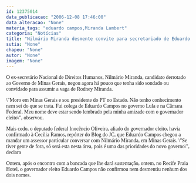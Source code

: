 ```yaml
---
id: 12375014
data_publicacao: "2006-12-08 17:46:00"
data_alteracao: "None"
materia_tags: "eduardo campos,Miranda Lambert"
categoria: "Notícias"
title: "Nilmário Miranda desmente convite para secretariado de Eduardo Campos"
sutia: "None"
chapeu: "None"
autor: "None"
imagem: "None"
---
```

<p><P><FONT face=Verdana>O ex-secretário Nacional de Direitos Humanos, Nilmário Miranda, candidato derrotado ao Governo de Minas Gerais, negou agora há pouco que tenha sido sondado ou convidado para assumir a vaga de Rodney Miranda.</FONT></P></p>
<p><P><FONT face=Verdana>\"Moro em Minas Gerais e sou presidente do PT no Estado. Não tenho conhecimento nem sei do que se trata. Fui colega de Eduardo Campos no governo Lula e na Câmara Federal. Meu nome deve estar sendo lembrado pela minha amizade com o governador eleito\", observou.</FONT></P></p>
<p><P><FONT face=Verdana>Mais cedo, o deputado federal Inocêncio Oliveira, aliado do governador eleito, havia confirmado à Cecilia Ramos, repórter do Blog do JC, que Eduardo Campos chegou a mandar um assessor particular conversar com Nilmário Miranda, em Minas Gerais. \"Se tiver gente de fora, só será esta nesta área, pois é uma das prioridades do novo governo\", declara</FONT></P></p>
<p><P><FONT face=Verdana>Ontem, após o encontro com a bancada que lhe dará sustentação, ontem, no Recife Praia Hotel, o governador eleito Eduardo Campos não confirmou nem desmentiu nenhum dos dois nomes.</FONT></P> </p>

